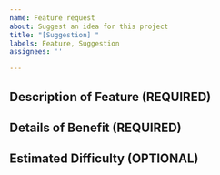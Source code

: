```yaml
---
name: Feature request
about: Suggest an idea for this project
title: "[Suggestion] "
labels: Feature, Suggestion
assignees: ''

---
```


<!-- Read First! -->
<!-- Each feature request should only contain one feature and no more -->
<!-- For example add xxxx new machine, or add xxx new system -->
<!-- If requests contain more they should be broken into separate requests -->


## Description of Feature (REQUIRED)
<!-- A clear and detailed description of the feature you want to be added. -->


## Details of Benefit (REQUIRED)
<!-- Provide details about how this feature would benefit Craftory and why it should be added -->
<!-- Mainly used to decide the priority of this feature -->


## Estimated Difficulty (OPTIONAL)
<!-- How hard is this feature to implement -->
<!-- If you don't have the technical knowledge, base this off how large the feature is -->
<!-- Pick one of : [Very Low, Low, Medium, High, Very High] for the difficulty -->
